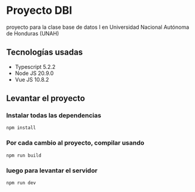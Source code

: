 # Proyecto DBI
proyecto para la clase base de datos I en Universidad Nacional Autónoma de Honduras (UNAH)


## Tecnologías usadas
- Typescript 5.2.2
- Node JS 20.9.0
- Vue JS 10.8.2

## Levantar el proyecto

### Instalar todas las dependencias
```
npm install

```

### Por cada cambio al proyecto, compilar usando
```
npm run build
```

### luego para levantar el servidor
```
npm run dev
```
